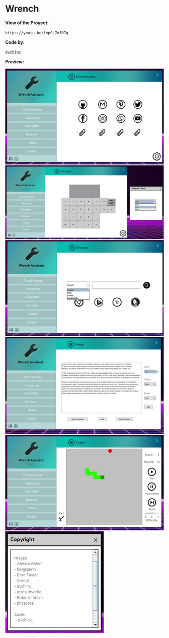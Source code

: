 # Wrench
**View of the Proyect:**

`https://youtu.be/fmpGL7n3R7g`

**Code by:**

`dvchinx`

**Preview:**

![ScreenShot](https://github.com/dvchinx/Wrench/blob/master/src/img0.jpg)
![ScreenShot](https://github.com/dvchinx/Wrench/blob/master/src/img1.jpg)
![ScreenShot](https://github.com/dvchinx/Wrench/blob/master/src/img2.jpg)
![ScreenShot](https://github.com/dvchinx/Wrench/blob/master/src/img3.jpg)
![ScreenShot](https://github.com/dvchinx/Wrench/blob/master/src/img4.jpg)
![ScreenShot](https://github.com/dvchinx/Wrench/blob/master/src/img5.jpg)

